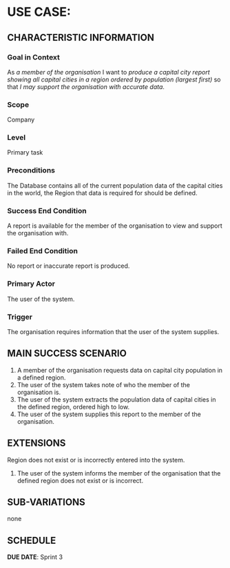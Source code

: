 # USE CASE: <number> <the name should be the goal as a short active verb phrase>

## CHARACTERISTIC INFORMATION

### Goal in Context

As *a member of the organisation* I want to *produce a capital city report showing all capital cities in a region ordered by population (largest first)* so that *I may support the organisation with accurate data*.

### Scope

Company

### Level

Primary task

### Preconditions

The Database contains all of the current population data of the capital cities in the world, the Region that data is required for should be defined. 

### Success End Condition

A report is available for the member of the organisation to view and support the organisation with.

### Failed End Condition

No report or inaccurate report is produced.

### Primary Actor

The user of the system.

### Trigger

The organisation requires information that the user of the system supplies.

## MAIN SUCCESS SCENARIO

1. A member of the organisation requests data on capital city population in a defined region.
2. The user of the system takes note of who the member of the organisation is.
3. The user of the system extracts the population data of capital cities in the defined region, ordered high to low.
4. The user of the system supplies this report to the member of the organisation.

## EXTENSIONS

Region does not exist or is incorrectly entered into the system.

1. The user of the system informs the member of the organisation that the defined region does not exist or is incorrect. 

## SUB-VARIATIONS

none

## SCHEDULE

**DUE DATE**: Sprint 3